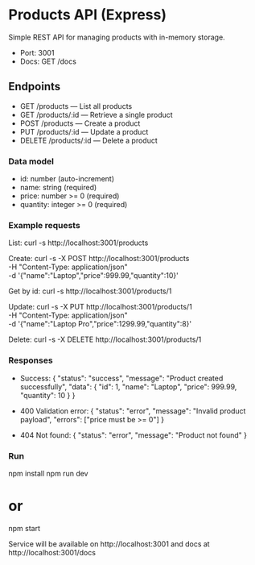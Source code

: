 # Products API (Express)

Simple REST API for managing products with in-memory storage.

- Port: 3001
- Docs: GET /docs

## Endpoints

- GET /products — List all products
- GET /products/:id — Retrieve a single product
- POST /products — Create a product
- PUT /products/:id — Update a product
- DELETE /products/:id — Delete a product

### Data model
- id: number (auto-increment)
- name: string (required)
- price: number >= 0 (required)
- quantity: integer >= 0 (required)

### Example requests

List:
curl -s http://localhost:3001/products

Create:
curl -s -X POST http://localhost:3001/products \
  -H "Content-Type: application/json" \
  -d '{"name":"Laptop","price":999.99,"quantity":10}'

Get by id:
curl -s http://localhost:3001/products/1

Update:
curl -s -X PUT http://localhost:3001/products/1 \
  -H "Content-Type: application/json" \
  -d '{"name":"Laptop Pro","price":1299.99,"quantity":8}'

Delete:
curl -s -X DELETE http://localhost:3001/products/1

### Responses

- Success:
{
  "status": "success",
  "message": "Product created successfully",
  "data": { "id": 1, "name": "Laptop", "price": 999.99, "quantity": 10 }
}

- 400 Validation error:
{
  "status": "error",
  "message": "Invalid product payload",
  "errors": ["price must be >= 0"]
}

- 404 Not found:
{
  "status": "error",
  "message": "Product not found"
}

### Run

npm install
npm run dev
# or
npm start

Service will be available on http://localhost:3001 and docs at http://localhost:3001/docs
